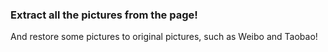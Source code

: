 ### Extract all the pictures from the page!

And restore some pictures to original pictures, such as Weibo and Taobao!
